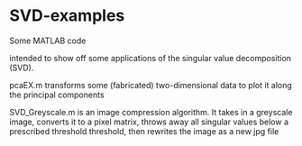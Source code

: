 # SVD-examples
Some MATLAB code 

intended to show off some applications of the singular value decomposition (SVD).

pcaEX.m transforms some (fabricated) two-dimensional data to plot it along the principal components

SVD_Greyscale.m is an image compression algorithm. It takes in a greyscale image, converts it to a pixel matrix, throws away all singular values below a prescribed threshold threshold, then rewrites the image as a new jpg file
